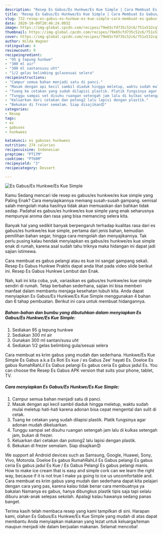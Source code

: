 ```yaml
---
description: "Resep Es Gabus/Es Hunkwe/Es Kue Simple | Cara Membuat Es Gabus/Es Hunkwe/Es Kue Simple Yang Enak Banget"
title: "Resep Es Gabus/Es Hunkwe/Es Kue Simple | Cara Membuat Es Gabus/Es Hunkwe/Es Kue Simple Yang Enak Banget"
slug: 722-resep-es-gabus-es-hunkwe-es-kue-simple-cara-membuat-es-gabus-es-hunkwe-es-kue-simple-yang-enak-banget
date: 2020-10-09T20:46:24.093Z
image: https://img-global.cpcdn.com/recipes/79e65cfd735c52c6/751x532cq70/es-gabuses-hunkwees-kue-simple-foto-resep-utama.jpg
thumbnail: https://img-global.cpcdn.com/recipes/79e65cfd735c52c6/751x532cq70/es-gabuses-hunkwees-kue-simple-foto-resep-utama.jpg
cover: https://img-global.cpcdn.com/recipes/79e65cfd735c52c6/751x532cq70/es-gabuses-hunkwees-kue-simple-foto-resep-utama.jpg
author: Hilda Wagner
ratingvalue: 4
reviewcount: 9
recipeingredient:
- "95 g tepung hunkwe"
- "300 ml air"
- "300 ml santansusu uht"
- "1/2 gelas belimbing gulasesuai selera"
recipeinstructions:
- "Campur semua bahan menjadi satu di panci."
- "Masak dengan api kecil sambil diaduk hingga meletup, waktu sudah mulai meletup hati-hati karena adonan bisa cepat mengental dan sulit di cetak."
- "Tuang ke cetakan yang sudah dilapisi plastik. Platik fungsinya agar adonan mudah dikeluarkan."
- "Tunggu sampai set disuhu ruangan setengah jam lalu di kulkas setengah jam, bukan di frezer."
- "Keluarkan dari cetakan dan potong2 lalu lapisi dengan plastik."
- "Bekukan di frezer semalam. Siap disajikan😍"
categories:
- Resep
tags:
- es
- gabuses
- hunkwees

katakunci: es gabuses hunkwees 
nutrition: 274 calories
recipecuisine: Indonesian
preptime: "PT17M"
cooktime: "PT60M"
recipeyield: "3"
recipecategory: Dessert

---
```



![Es Gabus/Es Hunkwe/Es Kue Simple](https://img-global.cpcdn.com/recipes/79e65cfd735c52c6/751x532cq70/es-gabuses-hunkwees-kue-simple-foto-resep-utama.jpg)

Kamu Sedang mencari ide resep es gabus/es hunkwe/es kue simple yang Paling Enak? Cara menyiapkannya memang susah-susah gampang. semisal salah mengolah maka hasilnya tidak akan memuaskan dan bahkan tidak sedap. Padahal es gabus/es hunkwe/es kue simple yang enak seharusnya mempunyai aroma dan rasa yang bisa memancing selera kita.

Banyak hal yang sedikit banyak berpengaruh terhadap kualitas rasa dari es gabus/es hunkwe/es kue simple, pertama dari jenis bahan, kemudian pemilihan bahan segar, hingga cara mengolah dan menyajikannya. Tak perlu pusing kalau hendak menyiapkan es gabus/es hunkwe/es kue simple enak di rumah, karena asal sudah tahu triknya maka hidangan ini dapat jadi sajian istimewa.

Cara membuat es gabus pelangi atau es kue ini sangat gampang sekali. Resep Es Gabus Hunkwe Praktis dapat anda lihat pada video slide berikut ini. Resep Es Gabus Hunkwe Lembut dan Enak.


Nah, kali ini kita coba, yuk, variasikan es gabus/es hunkwe/es kue simple sendiri di rumah. Tetap berbahan sederhana, sajian ini bisa memberi manfaat dalam membantu menjaga kesehatan tubuh kita. Anda dapat menyiapkan Es Gabus/Es Hunkwe/Es Kue Simple menggunakan 4 bahan dan 6 tahap pembuatan. Berikut ini cara untuk membuat hidangannya.

<!--inarticleads1-->

##### Bahan-bahan dan bumbu yang dibutuhkan dalam menyiapkan Es Gabus/Es Hunkwe/Es Kue Simple:

1. Sediakan 95 g tepung hunkwe
1. Sediakan 300 ml air
1. Gunakan 300 ml santan/susu uht
1. Sediakan 1/2 gelas belimbing gula/sesuai selera


Cara membuat es krim gabus yang mudah dan sederhana. Hunkwe/Es Kue Simple Es Gabus a.k.a Es Roti Es kue / es Gabus Zee&#39; hayati Es. Doeloe Es gabus RumahRahLil Es Gabus pelangi Es gabus ceria Es gabus jadul Es. You can choose the Resep Es Gabus APK version that suits your phone, tablet, TV. 

<!--inarticleads2-->

##### Cara menyiapkan Es Gabus/Es Hunkwe/Es Kue Simple:

1. Campur semua bahan menjadi satu di panci.
1. Masak dengan api kecil sambil diaduk hingga meletup, waktu sudah mulai meletup hati-hati karena adonan bisa cepat mengental dan sulit di cetak.
1. Tuang ke cetakan yang sudah dilapisi plastik. Platik fungsinya agar adonan mudah dikeluarkan.
1. Tunggu sampai set disuhu ruangan setengah jam lalu di kulkas setengah jam, bukan di frezer.
1. Keluarkan dari cetakan dan potong2 lalu lapisi dengan plastik.
1. Bekukan di frezer semalam. Siap disajikan😍


We support all Android devices such as Samsung, Google, Huawei, Sony, Vivo, Motorola. Doeloe Es gabus RumahRahLil Es Gabus pelangi Es gabus ceria Es gabus jadul Es Kue / Es Gabus Pelangi Es gabus pelangi manis. How to make ice cream that is easy and simple cork can we learn the right way, because if it is not true I make ya going to ice us uncomfortable and. Cara membuat es krim gabus yang mudah dan sederhana dapat kita pelajari dengan cara yang pas, karena kalau tidak benar cara membuatnya ya bakalan Namanya es gabus, hanya dibungkus plastik tipis saja tapi selalu diburu anak-anak selepas sekolah. Apalagi kalau hawanya sedang panas banget. 

Terima kasih telah membaca resep yang kami tampilkan di sini. Harapan kami, olahan Es Gabus/Es Hunkwe/Es Kue Simple yang mudah di atas dapat membantu Anda menyiapkan makanan yang lezat untuk keluarga/teman maupun menjadi ide dalam berjualan makanan. Selamat mencoba!
